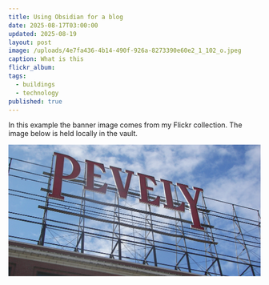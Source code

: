 ```yaml
---
title: Using Obsidian for a blog
date: 2025-08-17T03:00:00
updated: 2025-08-19
layout: post
image: /uploads/4e7fa436-4b14-490f-926a-8273390e60e2_1_102_o.jpeg
caption: What is this
flickr_album: 
tags:
  - buildings
  - technology
published: true
---
```

In this example the banner image comes from my Flickr collection. The image below is held locally in the vault.

![Lettering](/uploads/pevely_dairy_company_plant_office_building.jpg)


